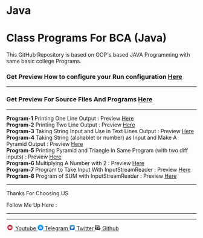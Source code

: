 # Java
<h1>Class Programs For BCA (Java)</h1>
This GitHub Repository is based on OOP's based JAVA Programming with same basic college Programs.


<h3>Get Preview How to configure your Run configuration <a href="https://akashkinhaak.github.io/Java/config.html">Here</a></h3>
<hr>
<h3>Get Preview For Source Files And Programs <a href="https://akashkinhaak.github.io/Java/">Here</a></h3>

<hr>
<b>Program-1</b> Printing One Line Output : Preview <a href ="https://akashkinhaak.github.io/Java/#1"> Here</a>
<br>
<b>Program-2</b> Printing Two Line Output : Preview <a href ="https://akashkinhaak.github.io/Java/#2"> Here</a>
<br>
<b>Program-3</b> Taking String Input and Use in Text Lines Output : Preview <a href ="https://akashkinhaak.github.io/Java/#3"> Here</a>
<br>
<b>Program-4</b> Taking String (alphablet or number) as Input and Make A Pyramid Output : Preview <a href ="https://akashkinhaak.github.io/Java/#4"> Here</a>
<br>
<b>Program-5</b> Printing Pyramid and Triangle In Same Program (with two diff inputs) : Preview <a href ="https://akashkinhaak.github.io/Java/#5"> Here</a>
<br>
<b>Program-6</b> Multiplying A Number with 2   : Preview <a href ="https://akashkinhaak.github.io/Java/#6"> Here</a>
<br>
<b>Program-7</b> Program to Take Input With InputStreamReader   : Preview <a href ="https://akashkinhaak.github.io/Java/#7"> Here</a>
<br>
<b>Program-8</b> Program of SUM with InputStreamReader  : Preview <a href ="https://akashkinhaak.github.io/Java/#8"> Here</a>





<hr>
Thanks For Choosing US
<br>

Follow Me Up Here : <br>

<hr>
<hr>

<a href= "https://www.youtube.com/channel/UC_8qig19f7fZ9LrAWYPATOQ" >  <img src = "images/youtube.png " height="15" width="20" >  Youtube </a> 
<a href= "https://t.me/akgames25 " > <img src = "images/tele.jpg " height="15" width="15" > Telegram </a> 
<a href= "https://twitter.com/akashkinha01 " > <img src = "images/twitter.png " height="15" width="15" > Twitter </a> 
<a href= "https://github.com/akashkinhaak " > <img src = "images/github.png " height="15" width="15" >  Github </a>
